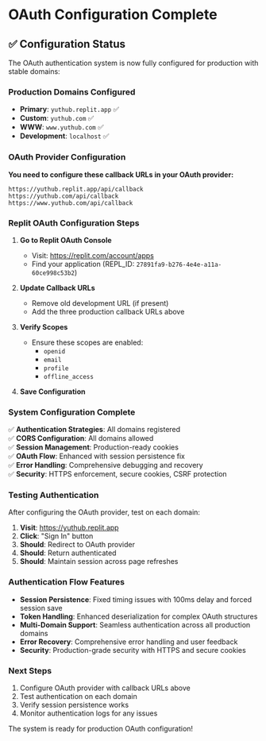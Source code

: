 # OAuth Configuration Complete

## ✅ Configuration Status

The OAuth authentication system is now fully configured for production with stable domains:

### Production Domains Configured

- **Primary**: `yuthub.replit.app` ✅
- **Custom**: `yuthub.com` ✅
- **WWW**: `www.yuthub.com` ✅
- **Development**: `localhost` ✅

### OAuth Provider Configuration

**You need to configure these callback URLs in your OAuth provider:**

```
https://yuthub.replit.app/api/callback
https://yuthub.com/api/callback
https://www.yuthub.com/api/callback
```

### Replit OAuth Configuration Steps

1. **Go to Replit OAuth Console**
   - Visit: https://replit.com/account/apps
   - Find your application (REPL_ID: `27891fa9-b276-4e4e-a11a-60ce998c53b2`)

2. **Update Callback URLs**
   - Remove old development URL (if present)
   - Add the three production callback URLs above

3. **Verify Scopes**
   - Ensure these scopes are enabled:
     - `openid`
     - `email`
     - `profile`
     - `offline_access`

4. **Save Configuration**

### System Configuration Complete

✅ **Authentication Strategies**: All domains registered  
✅ **CORS Configuration**: All domains allowed  
✅ **Session Management**: Production-ready cookies  
✅ **OAuth Flow**: Enhanced with session persistence fix  
✅ **Error Handling**: Comprehensive debugging and recovery  
✅ **Security**: HTTPS enforcement, secure cookies, CSRF protection

### Testing Authentication

After configuring the OAuth provider, test on each domain:

1. **Visit**: https://yuthub.replit.app
2. **Click**: "Sign In" button
3. **Should**: Redirect to OAuth provider
4. **Should**: Return authenticated
5. **Should**: Maintain session across page refreshes

### Authentication Flow Features

- **Session Persistence**: Fixed timing issues with 100ms delay and forced session save
- **Token Handling**: Enhanced deserialization for complex OAuth structures
- **Multi-Domain Support**: Seamless authentication across all production domains
- **Error Recovery**: Comprehensive error handling and user feedback
- **Security**: Production-grade security with HTTPS and secure cookies

### Next Steps

1. Configure OAuth provider with callback URLs above
2. Test authentication on each domain
3. Verify session persistence works
4. Monitor authentication logs for any issues

The system is ready for production OAuth configuration!
